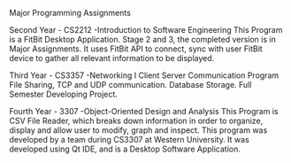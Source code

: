 Major Programming Assignments

Second Year - CS2212
-Introduction to Software Engineering
	This Program is a FitBit Desktop Application. Stage 2 and 3, the completed version is in Major Assignments.
	It uses FitBit API to connect, sync with user FitBit device to gather all relevant information to be displayed.
	
Third Year - CS3357
-Networking I
	Client Server Communication Program
	File Sharing, TCP and UDP communication.
	Database Storage.
	Full Semester Developing Project.
	
Fourth Year - 3307
-Object-Oriented Design and Analysis
	This Program is  CSV File Reader, which breaks down information in order to organize, display and allow user to modify, graph and inspect.
	This program was developed by a team during CS3307 at Western University. It was developed using Qt IDE, and is a Desktop Software Application.

	
